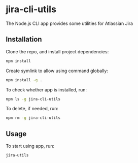 # jira-cli-utils

The Node.js CLI app provides some utilities for Atlassian Jira

## Installation

Clone the repo, and install project dependencies:

```bash
npm install
```

Create symlink to allow using command globally:

```bash
npm install -g .
```

To check whether app is installed, run:

```bash
npm ls -g jira-cli-utils
```

To delete, if needed, run:

```bash
npm rm -g jira-cli-utils
```

## Usage

To start using app, run:

```bash
jira-utils
```
